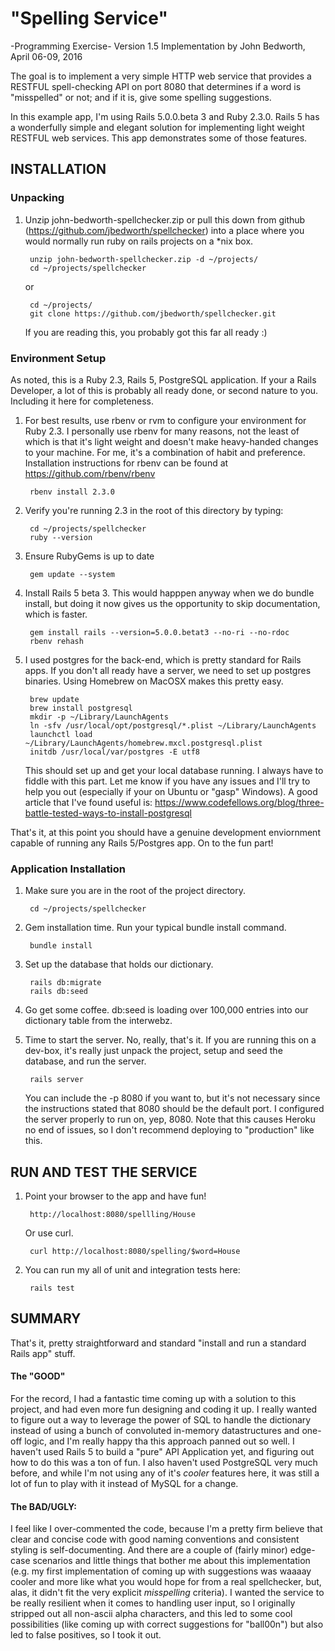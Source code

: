 # "Spelling Service"
-Programming Exercise- Version 1.5 Implementation by John Bedworth, April 06-09, 2016

The goal is to implement a very simple HTTP web service that provides a RESTFUL spell-checking API on port 8080
that determines if a word is "misspelled" or not; and if it is, give some spelling suggestions.

In this example app, I'm using Rails 5.0.0.beta 3 and Ruby 2.3.0.  Rails 5 has a wonderfully simple and elegant
solution for implementing light weight RESTFUL web services.  This app demonstrates some of those features.


## INSTALLATION

### Unpacking
1) Unzip john-bedworth-spellchecker.zip or pull this down from github (https://github.com/jbedworth/spellchecker)
   into a place where you would normally run ruby on rails projects on a *nix box.

        unzip john-bedworth-spellchecker.zip -d ~/projects/
        cd ~/projects/spellchecker

     or

        cd ~/projects/
        git clone https://github.com/jbedworth/spellchecker.git

   If you are reading this, you probably got this far all ready :)

### Environment Setup
As noted, this is a Ruby 2.3, Rails 5, PostgreSQL application.  If your a Rails Developer, a lot of this is
probably all ready done, or second nature to you.  Including it here for completeness.

1) For best results, use rbenv or rvm to configure your environment for Ruby 2.3. I personally use rbenv for many
   reasons, not the least of which is that it's light weight and doesn't make heavy-handed changes to your machine.
   For me, it's a combination of habit and preference.  Installation instructions for rbenv can be found at
   https://github.com/rbenv/rbenv

        rbenv install 2.3.0

2) Verify you're running 2.3 in the root of this directory by typing:

        cd ~/projects/spellchecker
        ruby --version

3) Ensure RubyGems is up to date

        gem update --system

4) Install Rails 5 beta 3.  This would happpen anyway when we do bundle install, but doing it now gives us the
   opportunity to skip documentation, which is faster.

        gem install rails --version=5.0.0.betat3 --no-ri --no-rdoc
        rbenv rehash

5) I used postgres for the back-end, which is pretty standard for Rails apps.  If you don't all ready
   have a server, we need to set up postgres binaries. Using Homebrew on MacOSX makes this pretty easy.

        brew update
        brew install postgresql
        mkdir -p ~/Library/LaunchAgents
        ln -sfv /usr/local/opt/postgresql/*.plist ~/Library/LaunchAgents
        launchctl load ~/Library/LaunchAgents/homebrew.mxcl.postgresql.plist
        initdb /usr/local/var/postgres -E utf8

   This should set up and get your local database running.  I always have to fiddle with this part.
   Let me know if you have any issues and I'll try to help you out (especially if your on Ubuntu or
   "gasp" Windows). A good article that I've found useful is:
     https://www.codefellows.org/blog/three-battle-tested-ways-to-install-postgresql

That's it, at this point you should have a genuine development enviornment capable of running any
Rails 5/Postgres app.  On to the fun part!

### Application Installation

1) Make sure you are in the root of the project directory.

        cd ~/projects/spellchecker

2) Gem installation time.  Run your typical bundle install command.

        bundle install

3) Set up the database that holds our dictionary.

        rails db:migrate
        rails db:seed

4) Go get some coffee.  db:seed is loading over 100,000 entries into our dictionary table from the interwebz.

5) Time to start the server.  No, really, that's it.  If you are running this on a dev-box, it's really just
   unpack the project, setup and seed the database, and run the server.

        rails server

   You can include the -p 8080 if you want to, but it's not necessary since the instructions stated
   that 8080 should be the default port. I configured the server properly to run on, yep, 8080. Note
   that this causes Heroku no end of issues, so I don't recommend deploying to "production" like this.

## RUN AND TEST THE SERVICE

1) Point your browser to the app and have fun!

        http://localhost:8080/spellling/House

   Or use curl.

        curl http://localhost:8080/spelling/$word=House

2) You can run my all of unit and integration tests here:

        rails test

## SUMMARY

That's it, pretty straightforward and standard "install and run a standard Rails app" stuff.

#### The "GOOD"
For the record, I had a fantastic time coming up with a solution to this project, and had even more fun
designing and coding it up.  I really wanted to figure out a way to leverage the power of SQL to handle the
dictionary instead of using a bunch of convoluted in-memory datastructures and one-off logic, and I'm really
happy tha this approach panned out so well.  I haven't used Rails 5 to build a "pure" API Application yet, and
figuring out how to do this was a ton of fun.  I also haven't used PostgreSQL very much before, and while I'm
not using any of it's _cooler_ features here, it was still a lot of fun to play with it instead of MySQL for a
change.

#### The BAD/UGLY:
I feel like I over-commented the code, because I'm a pretty firm believe that clear and concise code with good
naming conventions and consistent styling is self-documenting.  And there are a couple of (fairly minor) edge-case
scenarios and little things that bother me about this implementation
(e.g. my first implementation of coming up with suggestions was waaaay cooler and more like what you would hope
for from a real spellchecker, but, alas, it didn't fit the very explicit _misspelling_ criteria).
I wanted the service to be really resilient when it comes to handling user input, so I originally stripped out
all non-ascii alpha characters, and this led to some cool possibilities (like coming up with correct
suggestions for "ball00n") but also led to false positives, so I took it out.